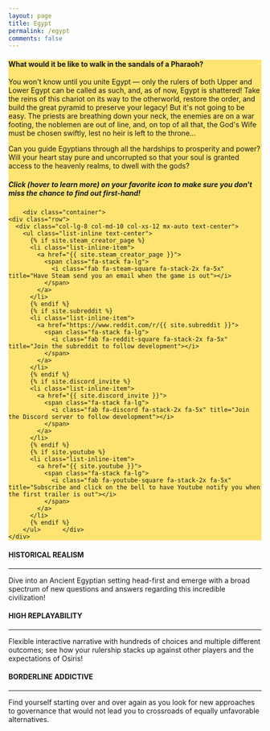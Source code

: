 ```yaml
---
layout: page
title: Egypt
permalink: /egypt
comments: false
---
```


<div style="background-color:#fde473;">
	<div class="container">
	<div class="row text-md-center text-lg-center text-xl-center">
	    <div class="col-xs-12 col-sm-10 mx-auto ml-xs-0 ml-sm-0">
		<h4 class="font-weight-bold text-h0">What would it be like to walk in the sandals of a Pharaoh?</h4>
		<p class="col20">You won't know until you unite Egypt — only the rulers of both Upper and Lower Egypt can be called as such, and, as of now, Egypt is shattered! Take the reins of this chariot on its way to the otherworld, restore the order, and build the great pyramid to preserve your legacy! But it's not going to be easy. The priests are breathing down your neck, the enemies are on a war footing, the noblemen are out of line, and, on top of all that, the God's Wife must be chosen swiftly, lest no heir is left to the throne...
		    </p><p class="col20">Can you guide Egyptians through all the hardships to prosperity and power? Will your heart stay pure and uncorrupted so that your soul is granted access to the heavenly realms, to dwell with the gods?</p>
			       <!-- <h5 class="text-h0">Sign up to find out first-hand!</h5> -->
		    <h5 class="text-h0">Click (hover to learn more) on your favorite icon to make sure you don't miss the chance to find out first-hand!</h5>
	    </div> 
	</div>
	</div>
		  
	    <div class="container">
    <div class="row">
      <div class="col-lg-8 col-md-10 col-xs-12 mx-auto text-center">
        <ul class="list-inline text-center">
          {% if site.steam_creator_page %}
          <li class="list-inline-item">
            <a href="{{ site.steam_creator_page }}">
              <span class="fa-stack fa-lg">
                <i class="fab fa-steam-square fa-stack-2x fa-5x" title="Have Steam send you an email when the game is out"></i>
              </span>
            </a>
          </li>
          {% endif %}
          {% if site.subreddit %}
          <li class="list-inline-item">
            <a href="https://www.reddit.com/r/{{ site.subreddit }}">
              <span class="fa-stack fa-lg">
                <i class="fab fa-reddit-square fa-stack-2x fa-5x" title="Join the subreddit to follow development"></i>
              </span>
            </a>
          </li>
          {% endif %}
          {% if site.discord_invite %}
          <li class="list-inline-item">
            <a href="{{ site.discord_invite }}">
              <span class="fa-stack fa-lg">
                <i class="fab fa-discord fa-stack-2x fa-5x" title="Join the Discord server to follow development"></i>
              </span>
            </a>
          </li>
          {% endif %}
          {% if site.youtube %}
          <li class="list-inline-item">
            <a href="{{ site.youtube }}">
              <span class="fa-stack fa-lg">
                <i class="fab fa-youtube-square fa-stack-2x fa-5x" title="Subscribe and click on the bell to have Youtube notify you when the first trailer is out"></i>
              </span>
            </a>
          </li>
          {% endif %}
        </ul>      </div>
    </div>
  </div>

  <div class="container">
                <div class="row mt-3"> 
                    <div class="col-md-4 cpad mb-3 mb-md-5 cpad"> 
                          <div class="card py-4 h-100"> 
                             <div class="card-body text-center"> 
                                <i class="fas fa-scroll bigicon pt-3 pb-3"></i> 
                                <h4 class="text-uppercase medium m-3 text-gold">HISTORICAL REALISM</h4> 
                                <hr class="my-3" color="#FBC403"> 
                                <div class="small text-gold">Dive into an Ancient Egyptian setting head-first and emerge with a broad spectrum of new questions and answers regarding this incredible civilization!</div>                                 
                            </div>                             
                        </div>                         
                    </div>
			<div class="col-md-4 cpad mb-3 mb-md-5 cpad"> 
                        <div class="card py-4 h-100"> 
                            <div class="card-body text-center"> 
                                <i class="fas fa-redo-alt bigicon pt-3 pb-3"></i>
                                <h4 class="text-uppercase medium m-3 text-gold">HIGH REPLAYABILITY</h4> 
                                <hr class="my-3" color="#FBC403"> 
                                <div class="small text-gold">Flexible interactive narrative with hundreds of choices and multiple different outcomes; see how your rulership stacks up against other players and the expectations of Osiris!</div>                                 
                            </div>                             
                        </div>                         
                    </div>      
                    <div class="col-md-4 mb-3 mb-md-5 cpad"> 
                        <div class="card py-4 h-100"> 
                            <div class="card-body text-center"> 
                                <i class="fas fa-capsules bigicon pt-3 pb-3"></i> 
                                <h4 class="text-uppercase medium m-3 text-gold">BORDERLINE ADDICTIVE</h4> 
                                <hr class="my-3" color="#FBC403"> 
                                <div class="small text-gold">Find yourself starting over and over again as you look for new approaches to governance that would not lead you to crossroads of equally unfavorable alternatives.</div>                                 
                            </div>                             
                        </div>                         
                    </div>                     
	  	</div>
	</div>
</div>
